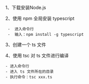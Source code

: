 1、下载安装Node.js

2、使用 npm 全局安装 typescript 

	 -	进入命令行
	 -	输入：npm install -g typescript

3、创建一个 ts 文件

4、使用 tsc 对 ts 文件进行编译

	- 进入命令行
	- 进入 ts 文件所在的目录
	- 执行命令：tsc xxx.ts

